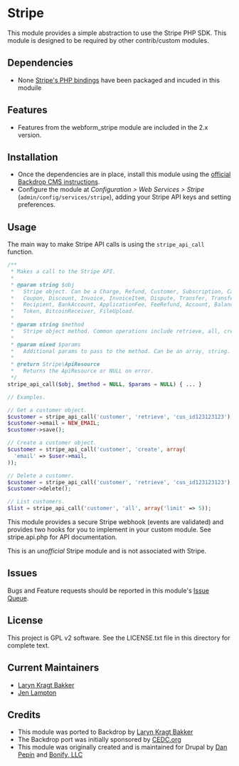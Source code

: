 # Stripe

This module provides a simple abstraction to use the Stripe PHP SDK. This
module is designed to be required by other contrib/custom modules.

## Dependencies

- None [Stripe's PHP bindings](https://github.com/stripe/stripe-php) have been
  packaged and incuded in this moduile

## Features

- Features from the webform_stripe module are included in the 2.x version.

## Installation

- Once the dependencies are in place, install this module using the [official
  Backdrop CMS instructions](https://backdropcms.org/guide/modules).
- Configure the module at *Configuration > Web Services > Stripe*
  (`admin/config/services/stripe`), adding your Stripe API keys and
  setting preferences.

## Usage

The main way to make Stripe API calls is using the `stripe_api_call` function.

```php
/**
 * Makes a call to the Stripe API.
 *
 * @param string $obj
 *   Stripe object. Can be a Charge, Refund, Customer, Subscription, Card, Plan,
 *   Coupon, Discount, Invoice, InvoiceItem, Dispute, Transfer, TransferReversal,
 *   Recipient, BankAccount, ApplicationFee, FeeRefund, Account, Balance, Event,
 *   Token, BitcoinReceiver, FileUpload.
 *
 * @param string $method
 *   Stripe object method. Common operations include retrieve, all, create,
 *
 * @param mixed $params
 *   Additional params to pass to the method. Can be an array, string.
 *
 * @return Stripe\ApiResource
 *   Returns the ApiResource or NULL on error.
 */
stripe_api_call($obj, $method = NULL, $params = NULL) { ... }

// Examples.

// Get a customer object.
$customer = stripe_api_call('customer', 'retrieve', 'cus_id123123123');
$customer->email = NEW_EMAIL;
$customer->save();

// Create a customer object.
$customer = stripe_api_call('customer', 'create', array(
  'email' => $user->mail,
));

// Delete a customer.
$customer = stripe_api_call('customer', 'retrieve', 'cus_id123123123');
$customer->delete();

// List customers.
$list = stripe_api_call('customer', 'all', array('limit' => 5));
```

This module provides a secure Stripe webhook (events are validated) and provides
two hooks for you to implement in your custom module. See stripe.api.php for API
documentation.

This is an *unofficial* Stripe module and is not associated with Stripe.

## Issues

Bugs and Feature requests should be reported in this module's
[Issue Queue](https://github.com/backdrop-contrib/stripe_api/issues).

## License

This project is GPL v2 software. See the LICENSE.txt file in this directory for
complete text.

## Current Maintainers

- [Laryn Kragt Bakker](https://github.com/laryn)
- [Jen Lampton](https://github.com/jenlampton)

## Credits

 - This module was ported to Backdrop by
   [Laryn Kragt Bakker](https://github.com/laryn)
 - The Backdrop port was initially sponsored by [CEDC.org](https://cedc.org)
 - This module was originally created and is maintained for Drupal by
   [Dan Pepin](https://github.com/donutdan4114) and
   [Bonify, LLC](http://bonify.io)
